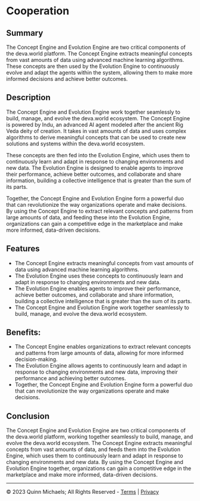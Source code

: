 # Cooperation

## Summary

The Concept Engine and Evolution Engine are two critical components of the deva.world platform. The Concept Engine extracts meaningful concepts from vast amounts of data using advanced machine learning algorithms. These concepts are then used by the Evolution Engine to continuously evolve and adapt the agents within the system, allowing them to make more informed decisions and achieve better outcomes.

## Description

The Concept Engine and Evolution Engine work together seamlessly to build, manage, and evolve the deva.world ecosystem. The Concept Engine is powered by Indu, an advanced AI agent modeled after the ancient Rig Veda deity of creation. It takes in vast amounts of data and uses complex algorithms to derive meaningful concepts that can be used to create new solutions and systems within the deva.world ecosystem.

These concepts are then fed into the Evolution Engine, which uses them to continuously learn and adapt in response to changing environments and new data. The Evolution Engine is designed to enable agents to improve their performance, achieve better outcomes, and collaborate and share information, building a collective intelligence that is greater than the sum of its parts.

Together, the Concept Engine and Evolution Engine form a powerful duo that can revolutionize the way organizations operate and make decisions. By using the Concept Engine to extract relevant concepts and patterns from large amounts of data, and feeding these into the Evolution Engine, organizations can gain a competitive edge in the marketplace and make more informed, data-driven decisions.

## Features

- The Concept Engine extracts meaningful concepts from vast amounts of data using advanced machine learning algorithms.
- The Evolution Engine uses these concepts to continuously learn and adapt in response to changing environments and new data.
- The Evolution Engine enables agents to improve their performance, achieve better outcomes, and collaborate and share information, building a collective intelligence that is greater than the sum of its parts.
- The Concept Engine and Evolution Engine work together seamlessly to build, manage, and evolve the deva.world ecosystem.

## Benefits:

- The Concept Engine enables organizations to extract relevant concepts and patterns from large amounts of data, allowing for more informed decision-making.
- The Evolution Engine allows agents to continuously learn and adapt in response to changing environments and new data, improving their performance and achieving better outcomes.
- Together, the Concept Engine and Evolution Engine form a powerful duo that can revolutionize the way organizations operate and make decisions.

## Conclusion

The Concept Engine and Evolution Engine are two critical components of the deva.world platform, working together seamlessly to build, manage, and evolve the deva.world ecosystem. The Concept Engine extracts meaningful concepts from vast amounts of data, and feeds them into the Evolution Engine, which uses them to continuously learn and adapt in response to changing environments and new data. By using the Concept Engine and Evolution Engine together, organizations can gain a competitive edge in the marketplace and make more informed, data-driven decisions.

---

&copy; 2023 Quinn Michaels; All Rights Reserved - [Terms](../terms) | [Privacy](../privacy)
